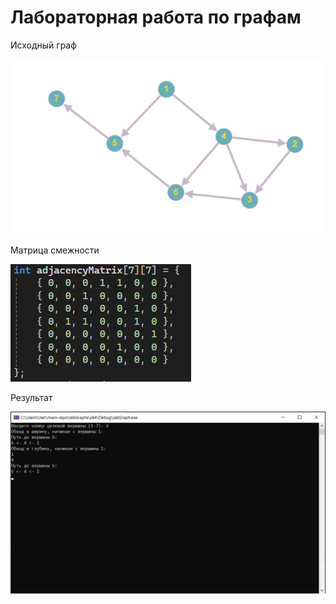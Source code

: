 # Лабораторная работа по графам

Исходный граф

![Graph](https://github.com/NikitaShlyamin/labGraphs/blob/main/images/graph.png)

Матрица смежности

![Matrix](https://github.com/NikitaShlyamin/labGraphs/blob/main/images/matrix.png)

Результат

![Reuslt](https://github.com/NikitaShlyamin/labGraphs/blob/main/images/result.png)
